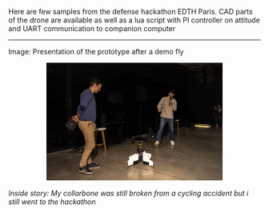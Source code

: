 Here are few samples from the defense hackathon EDTH Paris.
CAD parts of the drone are available as well as a lua script with PI controller on attitude and UART communication to companion computer

****************
Image: Presentation of the prototype after a demo fly
<p align="center">
  <img src="hackathon.jpeg" alt="Hackathon presentation" width="70%">
</p>

*Inside story: My collarbone was still broken from a cycling accident but i still went to the hackathon*
